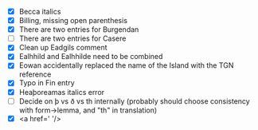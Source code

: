 - [x] Becca italics
- [x] Billing, missing open parenthesis
- [x] There are two entries for Burgendan
- [ ] There are two entries for Casere
- [x] Clean up Eadgils comment
- [x] Ealhhild and Ealhhilde need to be combined
- [x] Eowan accidentally replaced the name of the Island with the TGN reference
- [x] Typo in Fin entry
- [x] Heaþoreamas italics error
- [ ] Decide on þ vs ð vs th internally (probably should choose consistency with form->lemma, and "th" in translation)
- [x] &lt;a href=' '/&gt;